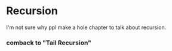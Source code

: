 # Recursion

I'm not sure why ppl make a hole chapter to talk about recursion.


### comback to "Tail Recursion"


